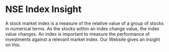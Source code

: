# NSE Index Insight
A stock market index is a measure of the relative value of a group of stocks in numerical terms. As the stocks within an index change value, the index value changes. An index is important to measure the performance of investments against a relevant market index. Our Website gives an insight on this.
